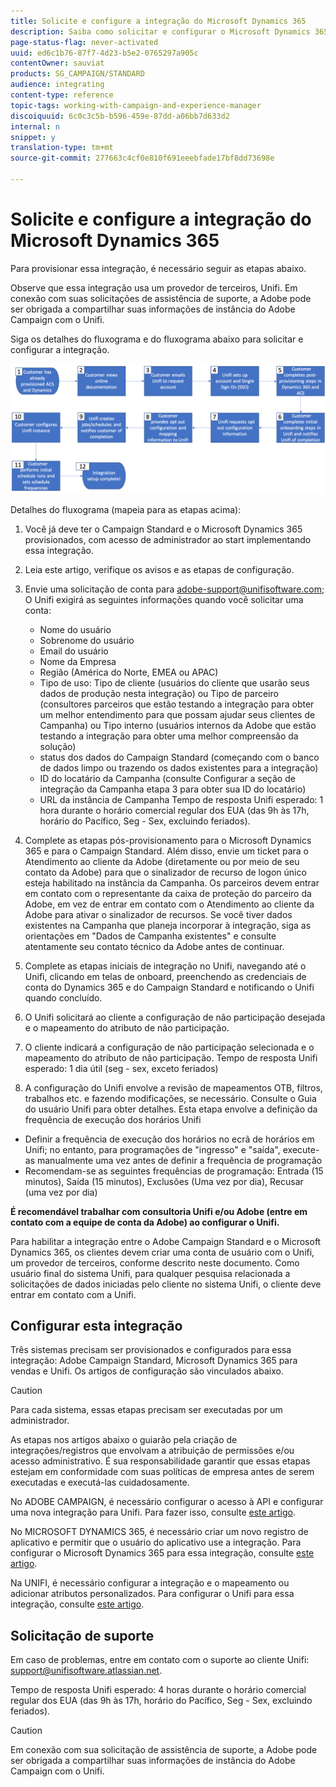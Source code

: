```yaml
---
title: Solicite e configure a integração do Microsoft Dynamics 365
description: Saiba como solicitar e configurar o Microsoft Dynamics 365 com integração com o Campaign Standard
page-status-flag: never-activated
uuid: ed6c1b76-87f7-4d23-b5e2-0765297a905c
contentOwner: sauviat
products: SG_CAMPAIGN/STANDARD
audience: integrating
content-type: reference
topic-tags: working-with-campaign-and-experience-manager
discoiquuid: 6c0c3c5b-b596-459e-87dd-a06bb7d633d2
internal: n
snippet: y
translation-type: tm+mt
source-git-commit: 277663c4cf0e810f691eeebfade17bf8dd73698e

---
```



# Solicite e configure a integração do Microsoft Dynamics 365

Para provisionar essa integração, é necessário seguir as etapas abaixo.

Observe que essa integração usa um provedor de terceiros, Unifi.  Em conexão com suas solicitações de assistência de suporte, a Adobe pode ser obrigada a compartilhar suas informações de instância do Adobe Campaign com o Unifi.

Siga os detalhes do fluxograma e do fluxograma abaixo para solicitar e configurar a integração.

![](assets/provisioning-wf.png)

Detalhes do fluxograma (mapeia para as etapas acima):

1. Você já deve ter o Campaign Standard e o Microsoft Dynamics 365 provisionados, com acesso de administrador ao start implementando essa integração.

1. Leia este artigo, verifique os avisos e as etapas de configuração.

1. Envie uma solicitação de conta para adobe-support@unifisoftware.com; O Unifi exigirá as seguintes informações quando você solicitar uma conta:
   * Nome do usuário
   * Sobrenome do usuário
   * Email do usuário
   * Nome da Empresa
   * Região (América do Norte, EMEA ou APAC)
   * Tipo de uso:  Tipo de cliente (usuários do cliente que usarão seus dados de produção nesta integração) ou Tipo de parceiro (consultores parceiros que estão testando a integração para obter um melhor entendimento para que possam ajudar seus clientes de Campanha) ou Tipo interno (usuários internos da Adobe que estão testando a integração para obter uma melhor compreensão da solução)
   * status dos dados do Campaign Standard (começando com o banco de dados limpo ou trazendo os dados existentes para a integração)
   * ID do locatário da Campanha (consulte Configurar a seção de integração da Campanha etapa 3 para obter sua ID do locatário)
   * URL da instância de Campanha
   Tempo de resposta Unifi esperado: 1 hora durante o horário comercial regular dos EUA (das 9h às 17h, horário do Pacífico, Seg - Sex, excluindo feriados).

1. Complete as etapas pós-provisionamento para o Microsoft Dynamics 365 e para o Campaign Standard.
Além disso, envie um ticket para o Atendimento ao cliente da Adobe (diretamente ou por meio de seu contato da Adobe) para que o sinalizador de recurso de logon único esteja habilitado na instância da Campanha. Os parceiros devem entrar em contato com o representante da caixa de proteção do parceiro da Adobe, em vez de entrar em contato com o Atendimento ao cliente da Adobe para ativar o sinalizador de recursos.
Se você tiver dados existentes na Campanha que planeja incorporar à integração, siga as orientações em &quot;Dados de Campanha existentes&quot; e consulte atentamente seu contato técnico da Adobe antes de continuar.

1. Complete as etapas iniciais de integração no Unifi, navegando até o Unifi, clicando em telas de onboard, preenchendo as credenciais de conta do Dynamics 365 e do Campaign Standard e notificando o Unifi quando concluído.

1. O Unifi solicitará ao cliente a configuração de não participação desejada e o mapeamento do atributo de não participação.

1. O cliente indicará a configuração de não participação selecionada e o mapeamento do atributo de não participação.
Tempo de resposta Unifi esperado: 1 dia útil (seg - sex, exceto feriados)

1. A configuração do Unifi envolve a revisão de mapeamentos OTB, filtros, trabalhos etc. e fazendo modificações, se necessário.  Consulte o Guia do usuário Unifi para obter detalhes.
Esta etapa envolve a definição da frequência de execução dos horários Unifi
* Definir a frequência de execução dos horários no ecrã de horários em Unifi; no entanto, para programações de &quot;ingresso&quot; e &quot;saída&quot;, execute-as manualmente uma vez antes de definir a frequência de programação
* Recomendam-se as seguintes frequências de programação: Entrada (15 minutos), Saída (15 minutos), Exclusões (Uma vez por dia), Recusar (uma vez por dia)

**É recomendável trabalhar com consultoria Unifi e/ou Adobe (entre em contato com a equipe de conta da Adobe) ao configurar o Unifi.**

Para habilitar a integração entre o Adobe Campaign Standard e o Microsoft Dynamics 365, os clientes devem criar uma conta de usuário com o Unifi, um provedor de terceiros, conforme descrito neste documento.   Como usuário final do sistema Unifi, para qualquer pesquisa relacionada a solicitações de dados iniciadas pelo cliente no sistema Unifi, o cliente deve entrar em contato com a Unifi.

## Configurar esta integração

Três sistemas precisam ser provisionados e configurados para essa integração: Adobe Campaign Standard, Microsoft Dynamics 365 para vendas e Unifi. Os artigos de configuração são vinculados abaixo.

>[!CAUTION]
>
>Para cada sistema, essas etapas precisam ser executadas por um administrador.
>
>As etapas nos artigos abaixo o guiarão pela criação de integrações/registros que envolvam a atribuição de permissões e/ou acesso administrativo.  É sua responsabilidade garantir que essas etapas estejam em conformidade com suas políticas de empresa antes de serem executadas e executá-las cuidadosamente.

No ADOBE CAMPAIGN, é necessário configurar o acesso à API e configurar uma nova integração para Unifi. Para fazer isso, consulte [este artigo](../../integrating/using/configure-adobe-io-for-ms-dynamic.md).

No MICROSOFT DYNAMICS 365, é necessário criar um novo registro de aplicativo e permitir que o usuário do aplicativo use a integração.  Para configurar o Microsoft Dynamics 365 para essa integração, consulte [este artigo](../../integrating/using/configure-microsoft-dynamics-365-for-campaign-integration.md).

Na UNIFI, é necessário configurar a integração e o mapeamento ou adicionar atributos personalizados. Para configurar o Unifi para essa integração, consulte [este artigo](../../integrating/using/configure-unifi-for-microsoft-dynamics-365-integration.md).

## Solicitação de suporte

Em caso de problemas, entre em contato com o suporte ao cliente Unifi: [support@unifisoftware.atlassian.net](mailto:support@unifisoftware.atlassian.net).

Tempo de resposta Unifi esperado: 4 horas durante o horário comercial regular dos EUA (das 9h às 17h, horário do Pacífico, Seg - Sex, excluindo feriados).

>[!CAUTION]
>
>Em conexão com sua solicitação de assistência de suporte, a Adobe pode ser obrigada a compartilhar suas informações de instância do Adobe Campaign com o Unifi.